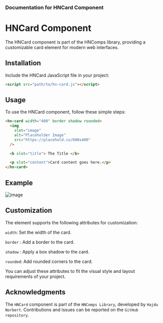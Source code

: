 ### Documentation for HNCard Component

# HNCard Component

The HNCard component is part of the HNComps library, providing a customizable card element for modern web interfaces.

## Installation

Include the HNCard JavaScript file in your project:

```html
<script src="path/to/hn-card.js"></script>
```

## Usage

To use the HNCard component, follow these simple steps:

```html
<hn-card width="400" border shadow rounded>
  <img
    slot="image"
    alt="Placeholder Image"
    src="https://placehold.co/600x400"
  />

  <b slot="title"> The Title </b>

  <p slot="content">Card content goes here.</p>
</hn-card>
```

## Example

![image](https://github.com/hajdunorbert/hncomps/assets/143267212/c769dc3e-1131-4ab9-be15-ad894b8f8803)

## Customization

The <hn-card> element supports the following attributes for customization:

`width`: Set the width of the card.

`border` : Add a border to the card.

`shadow` : Apply a box shadow to the card.

`rounded`: Add rounded corners to the card.

You can adjust these attributes to fit the visual style and layout requirements of your project.

## Acknowledgments

The `HNCard` component is part of the `HNComps Library`, developed by `Hajdu Norbert`. Contributions and issues can be reported on the `GitHub repository`.